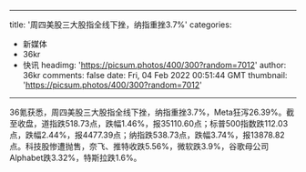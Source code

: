 
---
title: '周四美股三大股指全线下挫，纳指重挫3.7%'
categories: 
 - 新媒体
 - 36kr
 - 快讯
headimg: 'https://picsum.photos/400/300?random=7012'
author: 36kr
comments: false
date: Fri, 04 Feb 2022 00:51:44 GMT
thumbnail: 'https://picsum.photos/400/300?random=7012'
---

<div>   
36氪获悉，周四美股三大股指全线下挫，纳指重挫3.7%，Meta狂泻26.39%。截至收盘，道指跌518.73点，跌幅1.46%，报35110.60点；标普500指数跌112.03点，跌幅2.44%，报4477.39点；纳指跌538.73点，跌幅3.74%，报13878.82点。科技股惨遭抛售，奈飞、推特收跌5.56%，微软跌3.9%，谷歌母公司Alphabet跌3.32%，特斯拉跌1.6%。  
</div>
            